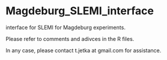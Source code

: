 # Magdeburg_SLEMI_interface
interface for SLEMI for Magdeburg experiments.

Please refer to comments and adivces in the R files.

In any case, please contact t.jetka at gmail.com for assistance.
